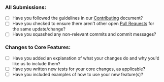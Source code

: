 ### All Submissions:

* [ ] Have you followed the guidelines in our [Contributing](https://github.com/usnistgov/OSCAL/blob/master/CONTRIBUTING.md) document?
* [ ] Have you checked to ensure there aren't other open [Pull Requests](../../pulls) for the same update/change?
* [ ] Have you squashed any non-relevant commits and commit messages?

### Changes to Core Features:

* [ ] Have you added an explanation of what your changes do and why you'd like us to include them?
* [ ] Have you written new tests for your core changes, as applicable?
* [ ] Have you included examples of how to use your new feature(s)?
